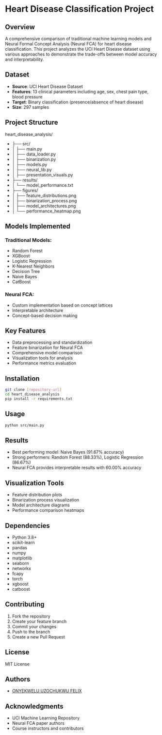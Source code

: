 # Heart Disease Classification Project

## Overview
A comprehensive comparison of traditional machine learning models and Neural Formal Concept Analysis (Neural FCA) for heart disease classification. This project analyzes the UCI Heart Disease dataset using various approaches to demonstrate the trade-offs between model accuracy and interpretability.

## Dataset
- **Source**: UCI Heart Disease Dataset
- **Features**: 13 clinical parameters including age, sex, chest pain type, blood pressure
- **Target**: Binary classification (presence/absence of heart disease)
- **Size**: 297 samples

## Project Structure

heart_disease_analysis/
- ├── src/
- │   ├── main.py
- │   ├── data_loader.py
- │   ├── binarization.py
- │   ├── models.py
- │   ├── neural_lib.py
- │   ├── presentation_visuals.py
- ├── results/
- │   └── model_performance.txt
- ├── figures/
- │   ├── feature_distributions.png
- │   ├── binarization_process.png
- │   ├── model_architectures.png
- │   └── performance_heatmap.png


## Models Implemented
### Traditional Models:
- Random Forest
- XGBoost
- Logistic Regression
- K-Nearest Neighbors
- Decision Tree
- Naive Bayes
- CatBoost

### Neural FCA:
- Custom implementation based on concept lattices
- Interpretable architecture
- Concept-based decision making

## Key Features
- Data preprocessing and standardization
- Feature binarization for Neural FCA
- Comprehensive model comparison
- Visualization tools for analysis
- Performance metrics evaluation

## Installation

```bash
git clone [repository-url]
cd heart_disease_analysis
pip install -r requirements.txt
```


## Usage
```bash
python src/main.py
```


## Results
- Best performing model: Naive Bayes (91.67% accuracy)
- Strong performers: Random Forest (88.33%), Logistic Regression (86.67%)
- Neural FCA provides interpretable results with 60.00% accuracy

## Visualization Tools
- Feature distribution plots
- Binarization process visualization
- Model architecture diagrams
- Performance comparison heatmaps

## Dependencies
- Python 3.8+
- scikit-learn
- pandas
- numpy
- matplotlib
- seaborn
- networkx
- fcapy
- torch
- xgboost
- catboost

## Contributing
1. Fork the repository
2. Create your feature branch
3. Commit your changes
4. Push to the branch
5. Create a new Pull Request

## License
MIT License

## Authors
- [ONYEKWELU UZOCHUKWU FELIX](https://github.com/uzo-felix)

## Acknowledgments
- UCI Machine Learning Repository
- Neural FCA paper authors
- Course instructors and contributors
